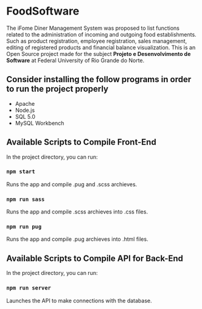 # FoodSoftware

The iFome Diner Management System was proposed to list functions related to the administration of incoming and outgoing food establishments. Such as product registration, employee registration, sales management, editing of registered products and financial balance visualization. This is an Open Source project made for the subject <b>Projeto e Desenvolvimento de Software</b> at Federal University of Rio Grande do Norte.

## Consider installing the follow programs in order to run the project properly
<ul>
  <li> Apache </li>
  <li> Node.js </li>
  <li> SQL 5.0 </li>
  <li> MySQL Workbench </li>
</ul>

## Available Scripts to Compile Front-End
In the project directory, you can run:
### `npm start`
Runs the app and compile .pug and .scss archieves.
### `npm run sass`
Runs the app and compile .scss archieves into .css files.
### `npm run pug`
Runs the app and compile .pug archieves into .html files.

## Available Scripts to Compile API for Back-End
In the project directory, you can run:
### `npm run server`
Launches the API to make connections with the database.
